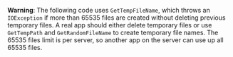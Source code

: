 **Warning**: The following code uses `GetTempFileName`, which throws an `IOException` if more than 65535 files are created without deleting previous temporary files. A real app should either delete temporary files or use `GetTempPath` and `GetRandomFileName` to create temporary file names. The 65535 files limit is per server, so another app on the server can use up all 65535 files. 
